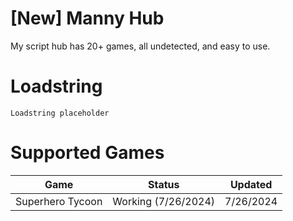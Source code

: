 # [New] Manny Hub

My script hub has 20+ games, all undetected, and easy to use.

# Loadstring
```
Loadstring placeholder
```

# Supported Games

<table>
<thead>
<tr>
<th>Game</th>
<th>Status</th>
<th>Updated</th>
</tr>
</thead>
<tbody>
<tr>
<td>Superhero Tycoon</td>
<td>Working (7/26/2024)</td>
<td>7/26/2024</td>
</tr>
</tbody>
</table>
